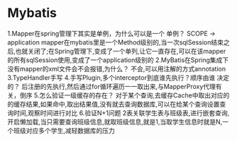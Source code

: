 # Mybatis
1.Mapper在spring管理下其实是单例，为什么可以是一个 单例？ SCOPE -> application
mapper在mybatis里是一个Method级别的,当一次sqlSession结束之后,也就关闭了;在Spring管理下,变成了一个单列,让它一直存在,可以在该mapper的所有sqlSession使用,变成了一个application级别的
2.MyBatis在Spring集成下没有mapper的xml文件会不会报错,为什么？
不会,可以用注解的方式annotation
3.TypeHandler手写
4.手写Plugin,多个interceptor到底谁先执行？顺序由谁 决定的？
后注册的先执行,然后通过for循环遍历一一取出来,与MapperProxy代理有关，倒序
5.怎么验证一级缓存的存在？
对于某个查询,去缓存Cache中取出对应的的缓存结果,如果命中,取出结果值,没有就去查询数据库,可以在给某个查询设置查询时间,观察时间进行对比
6.验证N+1问题
2表关联学生表与班级表,进行嵌套查询,开启懒加载,当只需要查询班级信息,就取班级信息,就是1,当取学生信息时就是N,一个班级对应多个学生,减轻数据库的压力
